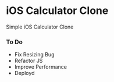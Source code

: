 # iOS Calculator Clone
Simple iOS Calculator Clone

### To Do
- Fix Resizing Bug
- Refactor JS
- Improve Performance
- Deployd


